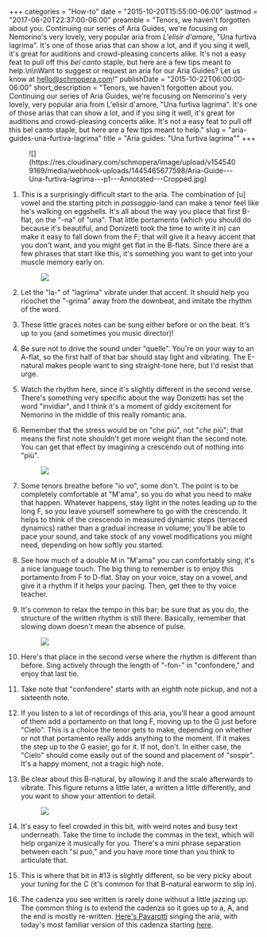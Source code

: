 +++
categories = "How-to"
date = "2015-10-20T15:55:00-06:00"
lastmod = "2017-06-20T22:37:00-06:00"
preamble = "Tenors, we haven't forgotten about you. Continuing our series of Aria Guides, we're focusing on Nemorino's very lovely, very popular aria from *L'elisir d'amore*, \"Una furtiva lagrima\". It's one of those arias that can show a lot, and if you sing it well, it's great for auditions and crowd-pleasing concerts alike. It's not a easy feat to pull off this *bel canto* staple, but here are a few tips meant to help.\n\nWant to suggest or request an aria for our Aria Guides? Let us know at [hello@schmopera.com](mailto:hello@schmopera.com)!"
publishDate = "2015-10-22T06:00:00-06:00"
short_description = "Tenors, we haven&#039;t forgotten about you. Continuing our series of Aria Guides, we&#039;re focusing on Nemorino&#039;s very lovely, very popular aria from L&#039;elisir d&#039;amore, &quot;Una furtiva lagrima&quot;. It&#039;s one of those arias that can show a lot, and if you sing it well, it&#039;s great for auditions and crowd-pleasing concerts alike. It&#039;s not a easy feat to pull off this bel canto staple, but here are a few tips meant to help."
slug = "aria-guides-una-furtiva-lagrima"
title = "Aria guides: &quot;Una furtiva lagrima&quot;"
+++

<figure data-type="image">
![](https://res.cloudinary.com/schmopera/image/upload/v1545409169/media/webhook-uploads/1445465677598/Aria-Guide---Una-furtiva-lagrima---p1---Annotated---Cropped.jpg)
</figure>

1. This is a surprisingly difficult start to the aria. The combination of [u] vowel and the starting pitch in *passaggio*-land can make a tenor feel like he's walking on eggshells. It's all about the way you place that first B-flat, on the "-na" of "una". That little portamento (which you should do because it's beautiful, and Donizetti took the time to write it in) can make it easy to fall down from the F; that will give it a heavy accent that you don't want, and you might get flat in the B-flats. Since there are a few phrases that start like this, it's something you want to get into your muscle memory early on.<figure data-type="image">![](https://res.cloudinary.com/schmopera/image/upload/v1545409169/media/webhook-uploads/1445465748904/Aria-Guide---Una-furtiva-lagrima---p2---Annotated---Cropped.jpg) </figure>

2. Let the "la-" of "lagrima" vibrate under that accent. It should help you ricochet the "-grima" away from the downbeat, and imitate the rhythm of the word.
3. These little graces notes can be sung either before or on the beat. It's up to you (and sometimes you music director)!
4. Be sure not to drive the sound under "quelle". You're on your way to an A-flat, so the first half of that bar should stay light and vibrating. The E-natural makes people want to sing straight-tone here, but I'd resist that urge.
5. Watch the rhythm here, since it's slightly different in the second verse. There's something very specific about the way Donizetti has set the word "invidiar", and I think it's a moment of giddy excitement for Nemorino in the middle of this really romantic aria.
6. Remember that the stress would be on "che *più*", not "*che* più"; that means the first note shouldn't get more weight than the second note. You can get that effect by imagining a crescendo out of nothing into "più".<figure data-type="image">![](https://res.cloudinary.com/schmopera/image/upload/v1545409169/media/webhook-uploads/1445465812459/Aria-Guide---Una-furtiva-lagrima---p2part2---Annotated---Cropped.jpg)</figure>

7. Some tenors breathe before "io vo", some don't. The point is to be completely comfortable at "M'ama", so you do what you need to make that happen. Whatever happens, stay light in the notes leading up to the long F, so you leave yourself somewhere to go with the crescendo. It helps to think of the crescendo in measured dynamic steps (terraced dynamics) rather than a gradual increase in volume; you'll be able to pace your sound, and take stock of any vowel modifications you might need, depending on how softly you started.
8. See how much of a double M in "M'ama" you can comfortably sing; it's a nice language touch. The big thing to remember is to enjoy this portamento from F to D-flat. Stay on your voice, stay on a vowel, and give it a rhythm if it helps your pacing. Then, get thee to thy voice teacher.
9. It's common to relax the tempo in this bar; be sure that as you do, the structure of the written rhythm is still there. Basically, remember that slowing down doesn't mean the absence of pulse.<figure data-type="image">![](https://res.cloudinary.com/schmopera/image/upload/v1545409169/media/webhook-uploads/1445465891974/Aria-Guide---Una-furtiva-lagrima---p3---Annotated---Cropped.jpg)</figure>

10. Here's that place in the second verse where the rhythm is different than before. Sing actively through the length of "-fon-" in "confondere," and enjoy that last tie.
11. Take note that "confondere" starts with an eighth note pickup, and not a sixteenth note.
12. If you listen to a lot of recordings of this aria, you'll hear a good amount of them add a portamento on that long F, moving up to the G just before "Cielo". This is a choice the tenor gets to make, depending on whether or not that portamento really adds anything to the moment. If it makes the step up to the G easier, go for it. If not, don't. In either case, the "Cielo" should come easily out of the sound and placement of "sospir". It's a happy moment, not a tragic high note.
13. Be clear about this B-natural, by allowing it and the scale afterwards to vibrate. This figure returns a little later, a written a little differently, and you want to show your attention to detail.<figure data-type="image">![](https://res.cloudinary.com/schmopera/image/upload/v1545409169/media/webhook-uploads/1445466146578/Aria-Guide---Una-furtiva-lagrima---p4---Annotated---Cropped.jpg)</figure>

14. It's easy to feel crowded in this bit, with weird notes and busy text underneath. Take the time to include the commas in the text, which will help organize it musically for you. There's a mini phrase separation between each "si può," and you have more time than you think to articulate that.
15. This is where that bit in #13 is slightly different, so be very picky about your tuning for the C (it's common for that B-natural earworm to slip in).
16. The cadenza you see written is rarely done without a little jazzing up. The common thing is to extend the cadenza so it goes up to a, A, and the end is mostly re-written. [Here's Pavarotti](https://www.youtube.com/watch?v=2J7JM0tGgRY) singing the aria, with today's most familiar version of this cadenza starting [here](https://youtu.be/2J7JM0tGgRY?t=237).
